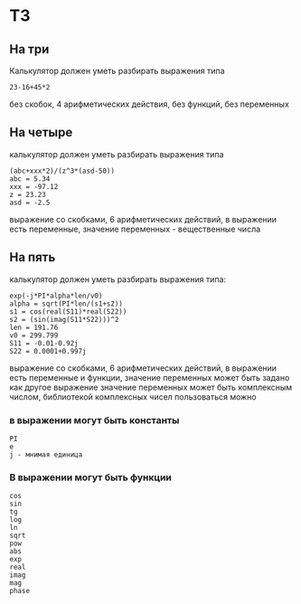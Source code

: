 # ТЗ

## На три

Калькулятор должен уметь разбирать выражения типа

```
23-16+45*2
```

без скобок, 4 арифметических действия, без функций, без переменных

## На четыре

калькулятор должен уметь разбирать выражения типа

```
(abc+xxx*2)/(z^3*(asd-50))
abc = 5.34
xxx = -97.12
z = 23.23
asd = -2.5
```

выражение со скобками, 6 арифметических действий, в выражении есть переменные, значение переменных - вещественные числа

## На пять

калькулятор должен уметь разбирать выражения типа:

```
exp(-j*PI*alpha*len/v0)
alpha = sqrt(PI*len/(s1+s2))
s1 = cos(real(S11)*real(S22))
s2 = (sin(imag(S11*S22)))^2
len = 191.76
v0 = 299.799
S11 = -0.01-0.92j
S22 = 0.0001+0.997j
```

выражение со скобками, 6 арифметических действий, в выражении есть переменные и функции, значение переменных может быть задано как другое выражение
значение переменных может быть комплексным числом, библиотекой комплексных чисел пользоваться можно

### в выражении могут быть константы

```
PI
e
j - мнимая единица
```

### В выражении могут быть функции

```
cos
sin
tg
log
ln
sqrt
pow
abs
exp
real
imag
mag
phase
```
